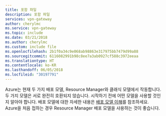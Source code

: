 ```yaml
---
title: 포함 파일
description: 포함 파일
services: vpn-gateway
author: cherylmc
ms.service: vpn-gateway
ms.topic: include
ms.date: 03/21/2018
ms.author: cherylmc
ms.custom: include file
ms.openlocfilehash: 2b1f0a34c9e068ab98863e317975bb7479d99a88
ms.sourcegitcommit: 6116082991b98c8ee7a3ab0927cf588c3972eeaa
ms.translationtype: HT
ms.contentlocale: ko-KR
ms.lasthandoff: 06/05/2018
ms.locfileid: "30197791"
---
```

Azure는 현재 두 가지 배포 모델, Resource Manager와 클래식 모델에서 작동합니다. 두 가지 모델은 서로 완전히 호환되지 않습니다. 시작하기 전에 어떤 모델을 사용할 것인지 알아야 합니다. 배포 모델에 대한 자세한 내용은 [배포 모델 이해](../articles/resource-manager-deployment-model.md)를 참조하세요. Azure을 처음 접하는 경우 Resource Manager 배포 모델을 사용하는 것이 좋습니다.
